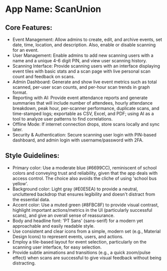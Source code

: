 # **App Name**: ScanUnion

## Core Features:

- Event Management: Allow admins to create, edit, and archive events, set date, time, location, and description. Also, enable or disable scanning for an event.
- User Management: Enable admins to add new scanning users with a name and a unique 4-6 digit PIN, and view user scanning history.
- Scanning Interface: Provide scanning users with an interface displaying event tiles with basic stats and a scan page with live personal scan count and feedback on scans.
- Admin Dashboard: Generate and show live event metrics such as total scanned, per-user scan counts, and per-hour scan trends in graph format.
- Reporting with AI: Provide event attendance reports and generate summaries that will include number of attendees, hourly attendance breakdown, peak hour, per-scanner performance, duplicate scans, and time-stamped logs; exportable as CSV, Excel, and PDF; using AI as a tool to analyze user patterns to find correlations. 
- Offline Mode: If internet connection drops, store scans locally and sync later.
- Security & Authentication: Secure scanning user login with PIN-based dashboard, and admin login with username/password with 2FA.

## Style Guidelines:

- Primary color: Use a moderate blue (#6699CC), reminiscent of school colors and conveying trust and reliability, given that the app deals with access control. The choice also avoids the cliche of using 'school bus yellow'.
- Background color: Light gray (#E0E5EA) to provide a neutral, uncluttered backdrop that ensures legibility and doesn't distract from the essential data.
- Accent color: Use a muted green (#8FBC8F) to provide visual contrast, highlight important actions/metrics in the UI (particularly successful scans), and give an overall sense of reassurance.
- Body and headline font: 'PT Sans' (sans-serif) for a modern yet approachable and easily readable style.
- Use consistent and clear icons from a simple, modern set (e.g., Material Design Icons) to represent events, users, and actions.
- Employ a tile-based layout for event selection, particularly on the scanning user interface, for easy selection.
- Provide subtle animations and transitions (e.g., a quick zoom/pulse effect) when scans are successful to give visual feedback without being distracting.